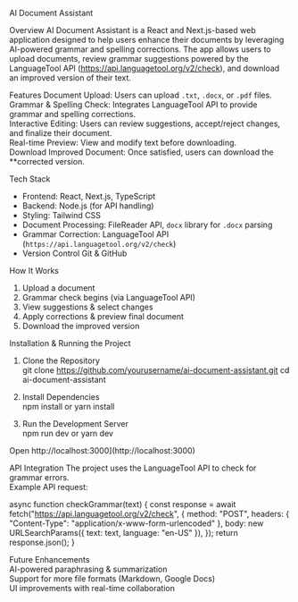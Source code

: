 AI Document Assistant 

Overview
AI Document Assistant is a React and Next.js-based web application designed to help users enhance their documents by leveraging AI-powered grammar and spelling corrections. The app allows users to upload documents, review grammar suggestions powered by the LanguageTool API (https://api.languagetool.org/v2/check), and download an improved version of their text.  

Features 
Document Upload: Users can upload `.txt`, `.docx`, or `.pdf` files.  
Grammar & Spelling Check: Integrates LanguageTool API to provide grammar and spelling corrections.  
Interactive Editing: Users can review suggestions, accept/reject changes, and finalize their document.  
Real-time Preview: View and modify text before downloading.  
Download Improved Document: Once satisfied, users can download the **corrected version.  

Tech Stack  
- Frontend: React, Next.js, TypeScript  
- Backend: Node.js (for API handling)  
- Styling: Tailwind CSS  
- Document Processing: FileReader API, `docx` library for `.docx` parsing  
- Grammar Correction: LanguageTool API (`https://api.languagetool.org/v2/check`)  
- Version Control Git & GitHub  

 How It Works  
1. Upload a document  
2. Grammar check begins (via LanguageTool API)  
3. View suggestions & select changes  
4. Apply corrections & preview final document  
5. Download the improved version  

Installation & Running the Project 
1. Clone the Repository  
git clone https://github.com/yourusername/ai-document-assistant.git
cd ai-document-assistant


2. Install Dependencies  
npm install
or
yarn install


3. Run the Development Server  
npm run dev
or
yarn dev

Open http://localhost:3000](http://localhost:3000)  

 API Integration 
The project uses the LanguageTool API to check for grammar errors.  
Example API request:  

async function checkGrammar(text) {
  const response = await fetch("https://api.languagetool.org/v2/check", {
    method: "POST",
    headers: { "Content-Type": "application/x-www-form-urlencoded" },
    body: new URLSearchParams({ text: text, language: "en-US" }),
  });
  return response.json();
}


 Future Enhancements  
AI-powered paraphrasing & summarization  
Support for more file formats (Markdown, Google Docs)  
UI improvements with real-time collaboration  
